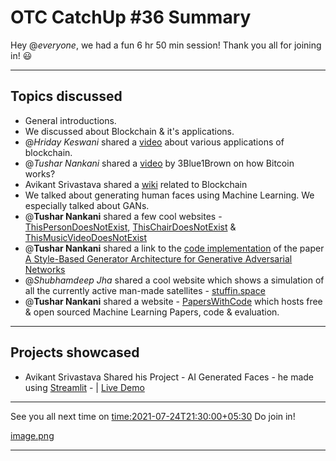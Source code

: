 # OTC CatchUp #36 Summary

Hey @*everyone*, we had a fun 6 hr 50 min session!
Thank you all for joining in! :smiley:

---

## Topics discussed

- General introductions.
- We discussed about Blockchain & it's applications.
- @*Hriday Keswani*  shared a [video](https://www.youtube.com/watch?v=_3gbo_NinT0) about various applications of blockchain.
- @*Tushar Nankani* shared a [video](https://www.youtube.com/watch?v=bBC-nXj3Ng4) by 3Blue1Brown on how Bitcoin works?
- Avikant Srivastava shared a [wiki](https://computersciencewiki.org/index.php/Blockchain) related to Blockchain
- We talked about generating human faces using Machine Learning. We especially talked about GANs. 
- @**Tushar Nankani** shared a few cool websites - [ThisPersonDoesNotExist](https://thispersondoesnotexist.com), [ThisChairDoesNotExist](https://thischairdoesnotexist.com) & [ThisMusicVideoDoesNotExist](https://www.thismusicvideodoesnotexist.com)
- @**Tushar Nankani** shared a link to the [code implementation](https://github.com/NVlabs/stylegan) of the paper [A Style-Based Generator Architecture for Generative Adversarial Networks](https://arxiv.org/abs/1812.04948)
- @*Shubhamdeep Jha* shared a cool website which shows a simulation of all the currently active man-made satellites  - [stuffin.space](http://stuffin.space)
- @**Tushar Nankani** shared a website - [PapersWithCode](https://paperswithcode.com)  which hosts free & open sourced Machine Learning Papers, code & evaluation. 

---

## Projects showcased

- Avikant Srivastava Shared his Project - AI Generated Faces - he made using [Streamlit](https://github.com/streamlit/streamlit) - | [Live Demo](http://face-gan-avikant.herokuapp.com)



---

See you all next time on <time:2021-07-24T21:30:00+05:30> 
Do join in!

[image.png](/user_uploads/29573/a62J2l9oloGpGlHA6GLQpq4D/image.png)

---